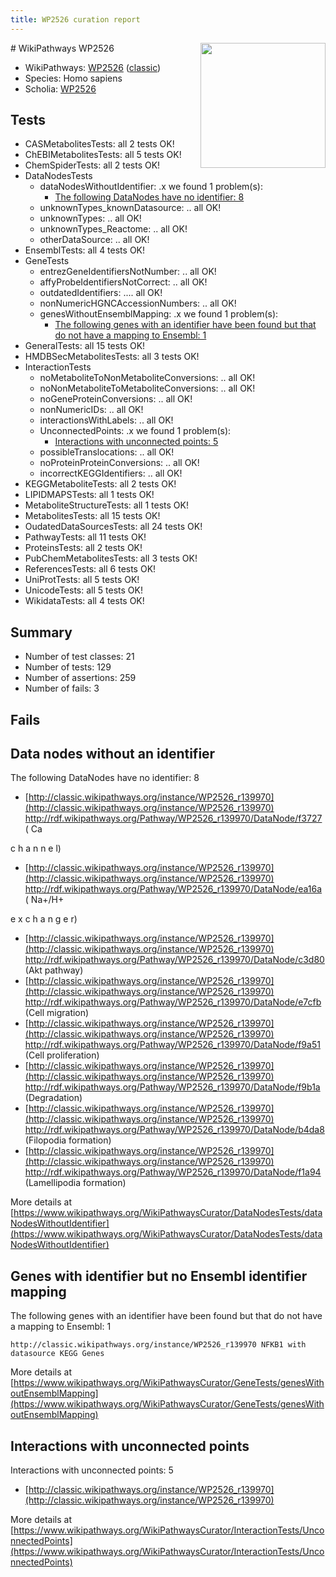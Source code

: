 ```yaml
---
title: WP2526 curation report
---
```


<img style="float: right; width: 200px" src="https://upload.wikimedia.org/wikipedia/commons/thumb/8/83/Wplogo_with_text_500.png/640px-Wplogo_with_text_500.png" />
# WikiPathways WP2526

* WikiPathways: [WP2526](https://wikipathways.org/pathways/WP2526) ([classic](https://classic.wikipathways.org/instance/WP2526))
* Species: Homo sapiens
* Scholia: [WP2526](https://scholia.toolforge.org/wikipathways/WP2526)
## Tests
* CASMetabolitesTests: all 2 tests OK!
* ChEBIMetabolitesTests: all 5 tests OK!
* ChemSpiderTests: all 2 tests OK!
* DataNodesTests
    * dataNodesWithoutIdentifier: .x we found 1 problem(s):
        * [The following DataNodes have no identifier: 8](#d2d32fa7)
    * unknownTypes_knownDatasource: .. all OK!
    * unknownTypes: .. all OK!
    * unknownTypes_Reactome: .. all OK!
    * otherDataSource: .. all OK!
* EnsemblTests: all 4 tests OK!
* GeneTests
    * entrezGeneIdentifiersNotNumber: .. all OK!
    * affyProbeIdentifiersNotCorrect: .. all OK!
    * outdatedIdentifiers: .... all OK!
    * nonNumericHGNCAccessionNumbers: .. all OK!
    * genesWithoutEnsemblMapping: .x we found 1 problem(s):
        * [The following genes with an identifier have been found but that do not have a mapping to Ensembl: 1](#40286d83)
* GeneralTests: all 15 tests OK!
* HMDBSecMetabolitesTests: all 3 tests OK!
* InteractionTests
    * noMetaboliteToNonMetaboliteConversions: .. all OK!
    * noNonMetaboliteToMetaboliteConversions: .. all OK!
    * noGeneProteinConversions: .. all OK!
    * nonNumericIDs: .. all OK!
    * interactionsWithLabels: .. all OK!
    * UnconnectedPoints: .x we found 1 problem(s):
        * [Interactions with unconnected points: 5](#35a61add)
    * possibleTranslocations: .. all OK!
    * noProteinProteinConversions: .. all OK!
    * incorrectKEGGIdentifiers: .. all OK!
* KEGGMetaboliteTests: all 2 tests OK!
* LIPIDMAPSTests: all 1 tests OK!
* MetaboliteStructureTests: all 1 tests OK!
* MetabolitesTests: all 15 tests OK!
* OudatedDataSourcesTests: all 24 tests OK!
* PathwayTests: all 11 tests OK!
* ProteinsTests: all 2 tests OK!
* PubChemMetabolitesTests: all 3 tests OK!
* ReferencesTests: all 6 tests OK!
* UniProtTests: all 5 tests OK!
* UnicodeTests: all 5 tests OK!
* WikidataTests: all 4 tests OK!


## Summary

* Number of test classes: 21
* Number of tests: 129
* Number of assertions: 259
* Number of fails: 3

## Fails

<a name="d2d32fa7" />

## Data nodes without an identifier

The following DataNodes have no identifier: 8

* [http://classic.wikipathways.org/instance/WP2526_r139970](http://classic.wikipathways.org/instance/WP2526_r139970) http://rdf.wikipathways.org/Pathway/WP2526_r139970/DataNode/f3727 (
Ca

c
h
a
n
n
e
l)
* [http://classic.wikipathways.org/instance/WP2526_r139970](http://classic.wikipathways.org/instance/WP2526_r139970) http://rdf.wikipathways.org/Pathway/WP2526_r139970/DataNode/ea16a (
Na+/H+

e
x
c
h
a
n
g
e
r)
* [http://classic.wikipathways.org/instance/WP2526_r139970](http://classic.wikipathways.org/instance/WP2526_r139970) http://rdf.wikipathways.org/Pathway/WP2526_r139970/DataNode/c3d80 (Akt
pathway)
* [http://classic.wikipathways.org/instance/WP2526_r139970](http://classic.wikipathways.org/instance/WP2526_r139970) http://rdf.wikipathways.org/Pathway/WP2526_r139970/DataNode/e7cfb (Cell migration)
* [http://classic.wikipathways.org/instance/WP2526_r139970](http://classic.wikipathways.org/instance/WP2526_r139970) http://rdf.wikipathways.org/Pathway/WP2526_r139970/DataNode/f9a51 (Cell proliferation)
* [http://classic.wikipathways.org/instance/WP2526_r139970](http://classic.wikipathways.org/instance/WP2526_r139970) http://rdf.wikipathways.org/Pathway/WP2526_r139970/DataNode/f9b1a (Degradation)
* [http://classic.wikipathways.org/instance/WP2526_r139970](http://classic.wikipathways.org/instance/WP2526_r139970) http://rdf.wikipathways.org/Pathway/WP2526_r139970/DataNode/b4da8 (Filopodia
formation)
* [http://classic.wikipathways.org/instance/WP2526_r139970](http://classic.wikipathways.org/instance/WP2526_r139970) http://rdf.wikipathways.org/Pathway/WP2526_r139970/DataNode/f1a94 (Lamellipodia
formation)


More details at [https://www.wikipathways.org/WikiPathwaysCurator/DataNodesTests/dataNodesWithoutIdentifier](https://www.wikipathways.org/WikiPathwaysCurator/DataNodesTests/dataNodesWithoutIdentifier)

<a name="40286d83" />

## Genes with identifier but no Ensembl identifier mapping

The following genes with an identifier have been found but that do not have a mapping to Ensembl: 1
```
http://classic.wikipathways.org/instance/WP2526_r139970 NFKB1 with datasource KEGG Genes
```

More details at [https://www.wikipathways.org/WikiPathwaysCurator/GeneTests/genesWithoutEnsemblMapping](https://www.wikipathways.org/WikiPathwaysCurator/GeneTests/genesWithoutEnsemblMapping)

<a name="35a61add" />

## Interactions with unconnected points

Interactions with unconnected points: 5

* [http://classic.wikipathways.org/instance/WP2526_r139970](http://classic.wikipathways.org/instance/WP2526_r139970)


More details at [https://www.wikipathways.org/WikiPathwaysCurator/InteractionTests/UnconnectedPoints](https://www.wikipathways.org/WikiPathwaysCurator/InteractionTests/UnconnectedPoints)

